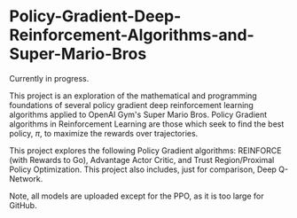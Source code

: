 # Policy-Gradient-Deep-Reinforcement-Algorithms-and-Super-Mario-Bros
Currently in progress.

This project is an exploration of the mathematical and programming foundations of several policy gradient deep reinforcement learning algorithms applied to OpenAI Gym's Super Mario Bros. Policy Gradient algorithms in Reinforcement Learning are those which seek to find the best policy, $\pi$, to maximize the rewards over trajectories.

This project explores the following Policy Gradient algorithms: REINFORCE (with Rewards to Go), Advantage Actor Critic, and Trust Region/Proximal Policy Optimization. This project also includes, just for comparison, Deep Q-Network.

Note, all models are uploaded except for the PPO, as it is too large for GitHub.
